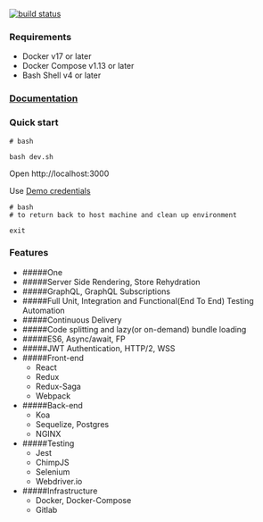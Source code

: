 [![build status](https://moiden.com/dmoiseenko/wen/badges/master/build.svg)](https://moiden.com/dmoiseenko/wen/commits/master)

### Requirements ###

* Docker v17 or later
* Docker Compose v1.13 or later
* Bash Shell v4 or later

### [Documentation](https://moiden.com/dmoiseenko/wen/wikis/home) ###

### Quick start ###

```
# bash

bash dev.sh
```

Open http://localhost:3000

Use [Demo credentials](https://moiden.com/dmoiseenko/wen/wikis/demo-credentials)

```
# bash
# to return back to host machine and clean up environment

exit
```

### Features ###

* #####One 
* #####Server Side Rendering, Store Rehydration
* #####GraphQL, GraphQL Subscriptions
* #####Full Unit, Integration and Functional(End To End) Testing Automation
* #####Continuous Delivery
* #####Code splitting and lazy(or on-demand) bundle loading
* #####ES6, Async/await, FP
* #####JWT Authentication, HTTP/2, WSS
* #####Front-end
  * React
  * Redux
  * Redux-Saga
  * Webpack
* #####Back-end
  * Koa
  * Sequelize, Postgres
  * NGINX
* #####Testing
  * Jest
  * ChimpJS
  * Selenium
  * Webdriver.io
* #####Infrastructure
  * Docker, Docker-Compose
  * Gitlab
  